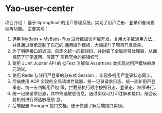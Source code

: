 # Yao-user-center
项目介绍：
基于 SpringBoot 的⽤⼾管理系统，实现了⽤⼾注册、登录和查询管理等功能。
主要实现：
1. 选⽤ MyBatis + MyBatis-Plus 进⾏数据访问层开发，复⽤⼤多数通⽤⽅法，并且通过继承定制了⾃⼰的
通⽤操作模板，⼤幅提升了项⽬开发效率。
2. 为了明确接⼝的返回，⾃定义统⼀的错误码，并封装了全局异常处理器，从⽽规范了异常返回、屏蔽了
项⽬冗余的报错细节。
3. 使⽤ JUnit Jupiter API 的 @Test 注解和 Assertions 类实现对⽤⼾模块的单元测试。
4. 使⽤ Redis 存储⽤⼾登录的分布式 Session ，实现多机⽤⼾登录状态同步。
5. 后端使⽤ AOP 实现的全局请求拦截器，统⼀记录请求⽇志、统⼀刷新⽤⼾登录态、统⼀去判断⽤⼾权
限，拦截器执⾏顺序按照⽇志、登录态、权限进⾏。
6. 统⼀记录请求⽇志，其中筛选敏感信息，通过实现可打印注解和接⼝，结合反射机制进⾏筛选敏感信
息。
7. 后端配置 Swagger 接⼝⽂档，便于快速了解后端接⼝实现。
